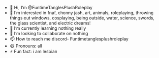 - 👋 Hi, I’m @FuntimeTanglesPlushRoleplay
- 👀 I’m interested in fnaf, chonny jash, art, animals, roleplaying, throwing things out windows, cosplaying, being outside, water, science, swords, the glass scientist, and electric dreams! 
- 🌱 I’m currently learning nothing really 
- 💞️ I’m looking to collaborate on nothing
- 📫 How to reach me discord- Funtimetanglesplushroleplay
- 😄 Pronouns: all
- ⚡ Fun fact: i am lesbian

<!---
FuntimeTanglesPlushRoleplay/FuntimeTanglesPlushRoleplay is a ✨ special ✨ repository because its `README.md` (this file) appears on your GitHub profile.
You can click the Preview link to take a look at your changes.
--->
